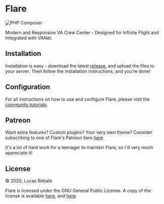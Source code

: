 # Flare
![PHP Composer](https://github.com/VA-Net/Flare/workflows/PHP%20Composer/badge.svg)

Modern and Responsive VA Crew Center - Designed for Infinite Flight and Integrated with VANet.

## Installation

Installation is easy - download the latest [release](https://github.com/va-net/Flare/releases), and upload the files to your server. Then follow the installation instructions, and you're done!

## Configuration

For all instructions on how to use and configure Flare, please visit the [community tutorials](https://vanet.app/tutorials).

## Patreon

Want extra features? Custom plugins? Your very own theme? Consider subscribing to one of Flare's Patreon tiers [here](https://www.patreon.com/rebal15)

It's a lot of hard work for a teenager to maintain Flare, so I'd very much appreciate it!

## License

&copy; 2020, Lucas Rebato

Flare is licensed under the GNU General Public License. A copy of the license is available [here](../master/LICENSE), and [here](https://www.gnu.org/licenses/gpl-3.0.txt).
